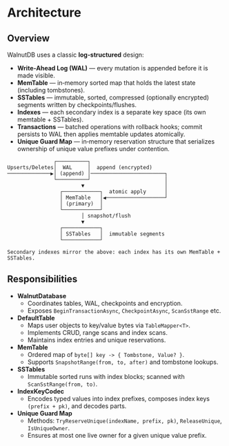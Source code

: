 # Architecture

## Overview

WalnutDB uses a classic **log‑structured** design:

- **Write‑Ahead Log (WAL)** — every mutation is appended before it is made visible.
- **MemTable** — in‑memory sorted map that holds the latest state (including tombstones).
- **SSTables** — immutable, sorted, compressed (optionally encrypted) segments written by checkpoints/flushes.
- **Indexes** — each secondary index is a separate key space (its own memtable + SSTables).
- **Transactions** — batched operations with rollback hooks; commit persists to WAL then applies memtable updates atomically.
- **Unique Guard Map** — in‑memory reservation structure that serializes ownership of unique value prefixes under contention.

```
               ┌──────────┐
Upserts/Deletes│  WAL     │  append (encrypted)
──────────────▶│ (append) │────────────────────────┐
               └──────────┘                        │
                        ▼                          │
                 ┌────────────┐  atomic apply      │
                 │ MemTable   │◀───────────────────┘
                 │ (primary)  │
                 └────────────┘
                        │ snapshot/flush
                        ▼
                 ┌────────────┐
                 │ SSTables   │  immutable segments
                 └────────────┘

Secondary indexes mirror the above: each index has its own MemTable + SSTables.
```

## Responsibilities

- **WalnutDatabase**
  - Coordinates tables, WAL, checkpoints and encryption.
  - Exposes `BeginTransactionAsync`, `CheckpointAsync`, `ScanSstRange` etc.
- **DefaultTable<T>**
  - Maps user objects to key/value bytes via `TableMapper<T>`.
  - Implements CRUD, range scans and index scans.
  - Maintains index entries and unique reservations.
- **MemTable**
  - Ordered map of `byte[] key -> { Tombstone, Value? }`.
  - Supports `SnapshotRange(from, to, after)` and tombstone lookups.
- **SSTables**
  - Immutable sorted runs with index blocks; scanned with `ScanSstRange(from, to)`.
- **IndexKeyCodec**
  - Encodes typed values into index prefixes, composes index keys `(prefix + pk)`, and decodes parts.
- **Unique Guard Map**
  - Methods: `TryReserveUnique(indexName, prefix, pk)`, `ReleaseUnique`, `IsUniqueOwner`.
  - Ensures at most one live owner for a given unique value prefix.
